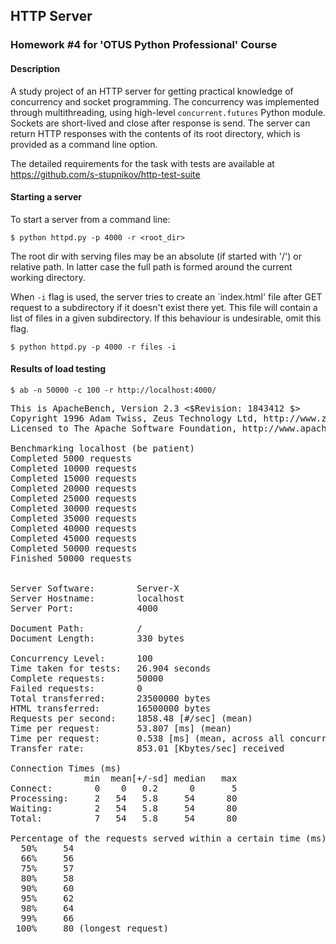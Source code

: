 ## HTTP Server
### Homework #4 for 'OTUS Python Professional' Course

#### Description
A study project of an HTTP server for getting practical knowledge of concurrency and socket programming. The concurrency was implemented through multithreading, using high-level `concurrent.futures` Python module. Sockets are short-lived and close after response is send. The server can return HTTP responses with the contents of its root directory, which is provided as a command line option.

The detailed requirements for the task with tests are available at https://github.com/s-stupnikov/http-test-suite

#### Starting a server
To start a server from a command line:

`$ python httpd.py -p 4000 -r <root_dir>`

The root dir with serving files may be an absolute (if started with '/') or relative path. In latter case the full path is formed around the current working directory. 

When `-i` flag is used, the server tries to create an `index.html' file after GET request to a subdirectory if it doesn't exist there yet. This file will contain a list of files in a given subdirectory. If this behaviour is undesirable, omit this flag.

`$ python httpd.py -p 4000 -r files -i `

#### Results of load testing

`$ ab -n 50000 -c 100 -r http://localhost:4000/`

<pre>This is ApacheBench, Version 2.3 <$Revision: 1843412 $>
Copyright 1996 Adam Twiss, Zeus Technology Ltd, http://www.zeustech.net/
Licensed to The Apache Software Foundation, http://www.apache.org/

Benchmarking localhost (be patient)
Completed 5000 requests
Completed 10000 requests
Completed 15000 requests
Completed 20000 requests
Completed 25000 requests
Completed 30000 requests
Completed 35000 requests
Completed 40000 requests
Completed 45000 requests
Completed 50000 requests
Finished 50000 requests


Server Software:        Server-X
Server Hostname:        localhost
Server Port:            4000

Document Path:          /
Document Length:        330 bytes

Concurrency Level:      100
Time taken for tests:   26.904 seconds
Complete requests:      50000
Failed requests:        0
Total transferred:      23500000 bytes
HTML transferred:       16500000 bytes
Requests per second:    1858.48 [#/sec] (mean)
Time per request:       53.807 [ms] (mean)
Time per request:       0.538 [ms] (mean, across all concurrent requests)
Transfer rate:          853.01 [Kbytes/sec] received

Connection Times (ms)
              min  mean[+/-sd] median   max
Connect:        0    0   0.2      0       5
Processing:     2   54   5.8     54      80
Waiting:        2   54   5.8     54      80
Total:          7   54   5.8     54      80

Percentage of the requests served within a certain time (ms)
  50%     54
  66%     56
  75%     57
  80%     58
  90%     60
  95%     62
  98%     64
  99%     66
 100%     80 (longest request)</pre>


